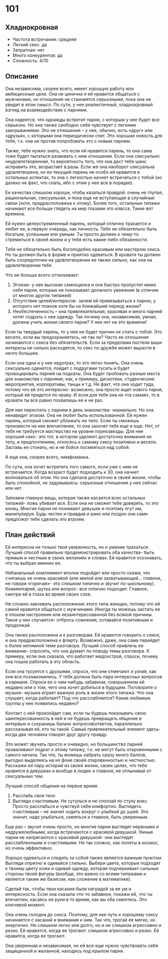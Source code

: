 # 101

## Хладнокровная

* Частота встречания: средняя
* Легкий секс: да
* Затратная: нет
* Много конкурентов: да
* Сложность: 4/10

## Описание

Она независима, скорее всего, имеет хорошую работу или амбициозные цели. Она не цинична и ей нравится общаться с мужчинами, но отношения не становятся серьезными, пока она не увидит в этом смысл.  По сути, у нее реалистичный, хладнокровный взгляд на взаимодействие с парнями.

Она надеется, что однажды встретит парня, с которым у нее будет все серьезно. Но она также свободно себя чувствует с легкими заигрываниями. Это не отношения – у нее, обычно, есть «друг» или «друзья», с которыми она периодически спит. Это хорошая новость для тебя, т.к. она не против попробовать это с новым парнем.

Также, тебе нужно знать, что если ей нравится парень, то она сама тоже будет пытаться развивать с ним отношения. Если она сексуально неудовлетворенная, то вероятность того, что она даст тебе шанс исправить это, возрастает в разы. Если же она наоборот сексуальна удовлетворена, но ее текущий парень не особо ей нравится в остальных аспектах, то она с легкостью начнет встречаться с тобой (но далеко не факт, что спать, ибо с этим у нее все в порядке).

Ее качества слишком хороши, чтобы казаться правдой: очень не глупая, рациональная, сексуальная, и пока еще не вступающая в случайные связи (хотя, предрасположена к этому).  Более того, остальные типажи начинают все больше глядеть на мир глазами это класса. Такие вот времена.

Ей нужен целеустремленный парень, который отлично трахается и любит ее, в первую очередь, как личность. Тебе не обязательно быть богатым, успешным или умным. Ты просто должен к чему-то стремиться в своей жизни и у тебя есть какие-либо обязанности.

Тебе не обязательно быть богоподобно красивым или мастером секса.  Но ты должен быть в форме и приятно одеваться. В кровати ты должен быть сосредоточен на удовлетворении ее также сильно, как она на удовлетворении тебя.

Что ее больше всего отталкивает:

1. Эгоизм- у нее высокая самооценка и она быстро пропустит мимо себя парня, которые не показывает должного уважения (в отличии от многих других типажей)
2. Отсутствие целей/интересов- зачем ей привязываться к парню, у которого нет планов хотя бы на ближайший период жизни?
3. Необеспеченность – она привлекательная, красивая и много парней хотят содрать с нее одежду. Так почему она, независимая, умная, должна учить жизни своего парня? У нее нет на это времени!

Если ты твердый парень, то у нее не будет причин не спать с тобой. Это весело, если вы предохраняетесь, не так ли? Часто ее отношения начинаются с секса без обязательств. Если за пределами постели ваши интересы не сильно расходятся, то секс по дружбе может вырасти в нечто большее.

Если она одна и у нее недотрах, то это легко понять. Она очень сексуально оденется, пойдет с подругами тусить и будет провоцировать парней на подкаты. Она будет пробовать разные места для знакомства с парнями, как, к примеру, дискотеки, студенческие мероприятия, корпоративы, танцы и т.д. Не факт, что она ходит туда, потому что ей это интересно- возможно, она просто ищет нового парня, который ей придется по нраву. И если для тебя она не «та самая», то в кровати ты все равно похвалишь ее и не раз.

Для нее переспать с парнем в день знакомства- нормально. Но она ненавидит эгоизм.  Она не любит быть использованной. Ей нужен парень, который сможет ублажать ее тело. Если ты сможешь произвести на нее впечатление, то она захочет тебя еще и еще. Нет, от тебя не требуется мастерство на уровне порнозвезды. Для нее хороший секс- это тот, в котором уделяют достаточно внимания ее телу, и предпочтениям, относясь к самому сексу позитивно и весело. Заставь ее стонать, но и не бойся посмеяться над собой.

А еще она, скорее всего, нимфоманка.

По сути, она хочет встретить того самого, если уже с ним не встречается.  Когда возраст будет подходить к 30, она начнет волноваться об этом. Но она сделала достаточно в своей жизни, чтобы быть спокойной, не задумываясь: серьезные отношения у нее сейчас или нет.

Запомни главную вещь, которая также касается всех остальных типажей- ложь убивает все. Если она не сможет тебе доверять, то это конец. Многие парни не понимают девушек и поэтому лгут им, манипулируя. Будь честен и правдив и рано или поздно они сами предложат тебе сделать это втроем.

## План действий

Ей интересна не только твоя уверенность, но и умение трахаться. Лучший способ правильно продемонстрировать оба качества- быть прямым и честным в своих желаниях и словах. Ей нравится осознавать, что ты выбрал именно ее.

Небанальный комплимент вполне подойдет или просто скажи, что считаешь ее очень красивой (или милой или захватывающей… главное, не говори «горячая»- это слишком типично и звучит по-школьному). Комментарий, шутка или вопрос- все отлично подходит. Главное, смотри ей в глаза во время своих слов.

Не сложно завоевать расположение этого типа женщин, потому что ей самой нравится общаться с мужчинами. Иногда ты можешь застать ее в плохом настроении или незаинтересованной без всякой причины. Такое у них случается- отбрось сомнения, оставайся позитивным и продолжай.

Она также расположена и к разговорам. Ей нравится говорить о сексе, и она предрасположена к флирту. Возможно, даже, она сама перейдет к более интимной теме разговора. Лучший способ привлечь ее внимание- спросить, что она думает по поводу темы разговора. К примеру, если она сказала, что работает медсестрой, спроси, почему она пошла работать в эту область.

Если она тусуется с друзьями, спроси, что они отмечают и узнай, как они все познакомились. У тебя должна быть пара интересных вопросов в кармане. Спроси ее о чем-нибудь забавном, совершенном ей недавно или о том, чего она хочет добиться в будущем. Поговорите о музыке- музыка играет важную роль в жизни этого типажа. Что она слушает, когда работает? Под что расслабляется? Какие любимые группы у нее появились недавно?

Контакт с ней произойдет сам, если ты будешь показывать свою заинтересованность в ней и не будешь превращать общение в интервью и сохранишь баланс вопросов\ответов, параллельно рассказывая ей, кто ты такой. Самый привлекательный элемент здесь- когда два человека говорят друг другу правду.

Это может звучать просто и очевидно, но большинство парней проваливают подкат к этому типажу, т.к. не могут быть откровенными с самого начала. Так что, ты можешь набрать сразу много баллов, выгодно выделяясь на их фоне своей откровенностью и честностью. Расскажи ей пару историй из своей жизни, своих целях, что тебе нравится в девушках и вообще в людях и главное, не отлынивай от сексуальных тем.

Лучший способ общения на первое время:
1. Расслабь свое тело
2. Выгляди счастливым. Не сутулься и не сползай по стулу вниз. Просто расслабься и чувствуй себя комфортно. Выглядеть счастливым – не значит ходить вокруг с улыбкой до ушей. Это значит, надо улыбаться, смеяться и главное, быть уверенным.

Еще раз – звучит очень просто, но многие парни выглядят нервными и недружелюбными, когда встречаются с красивой девушкой. Умные парни не напрягаются с красивой девушкой- они выглядят расслабленными и счастливыми. Не так сложно, как полеты в космос, но очень эффективно.

Хорошо одеваться и следить за собой также является важным пунктом. Выгляди опрятно и одевайся стильно. Выбери цвета, которые подходят к твоему цвету кожи и одевай одежду, которая подчеркивает сильные стороны твоей фигуры (вообще, это важно со всеми типажами и является таким же базисом, как сложение в математике).

Сделай так, чтобы твои касания были наградой за ее ум и интересность. Если она сказала что-то забавное, покажи ей, что ты впечатлен, касаясь ее руки в то время, как вы оба смеетесь. Это ключевой момент.

Она очень голодна до секса. Поэтому, для нее путь к хорошему сексу начинается с касаний и внимания к ним. Так что, трогай ее мягко, но энергично. Не слишком легко или долго, но и не слишком агрессивно и резко. Ей нравится, когда ее трогают.
слишком агрессивно и резко. Ей нравится, когда ее трогают.

Она уверенная и независимая, но ей все еще нужно чувствовать себя защищенной и желанной, находясь под крылом парня.